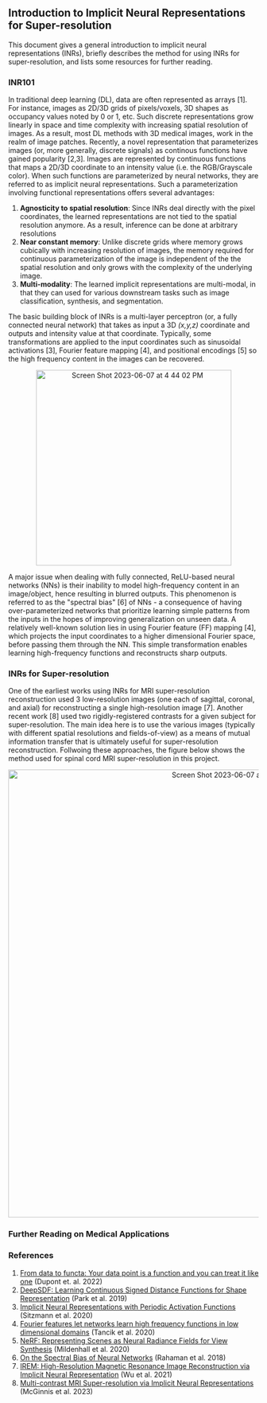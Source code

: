 ## Introduction to Implicit Neural Representations for Super-resolution

This document gives a general introduction to implicit neural representations (INRs), briefly describes the method for using INRs for super-resolution, and lists some resources for further reading. 

### INR101

In traditional deep learning (DL), data are often represented as arrays [1]. For instance, images as 2D/3D grids of pixels/voxels, 3D shapes as occupancy values noted by 0 or 1, etc. Such discrete representations grow linearly in space and time complexity with increasing spatial resolution of images. As a result, most DL methods with 3D medical images, work in the realm of image patches. Recently, a novel representation that parameterizes images (or, more generally, discrete signals) as continous functions have gained popularity [2,3]. Images are represented by continuous functions that maps a 2D/3D coordinate to an intensity value (i.e. the RGB/Grayscale color). When such functions are parameterized by neural networks, they are referred to as implicit neural representations. Such a parameterization involving functional representations offers several advantages: 
1. **Agnosticity to spatial resolution**: Since INRs deal directly with the pixel coordinates, the learned representations are not tied to the spatial resolution anymore. As a result, inference can be done at arbitrary resolutions 
2. **Near constant memory**: Unlike discrete grids where memory grows cubically with increasing resolution of images, the memory required for continuous parameterization of the image is independent of the the spatial resolution and only grows with the complexity of the underlying image. 
3. **Multi-modality**: The learned implicit representations are multi-modal, in that they can used for various downstream tasks such as image classification, synthesis, and segmentation. 

The basic building block of INRs is a multi-layer perceptron (or, a fully connected neural network) that takes as input a 3D _(x,y,z)_ coordinate and outputs and intensity value at that coordinate. Typically, some transformations are applied to the input coordinates such as sinusoidal activations [3], Fourier feature mapping [4], and positional encodings [5] so the high frequency content in the images can be recovered. 

<p align="center">
  <img width="393" alt="Screen Shot 2023-06-07 at 4 44 02 PM" src="https://github.com/brainhack-school2023/nagakarthik_project/assets/53445351/e302a1ba-24e3-4e21-ae34-ee7f1e6328e7">
  </p> 

A major issue when dealing with fully connected, ReLU-based neural networks (NNs) is their inability to model high-frequency content in an image/object, hence resulting in blurred outputs. This phenomenon is referred to as the "spectral bias" [6] of NNs - a consequence of having over-parameterized networks that prioritize learning simple patterns from the inputs in the hopes of improving generalization on unseen data. A relatively well-known solution lies in using Fourier feature (FF) mapping [4], which projects the input coordinates to a higher dimensional Fourier space, before passing them through the NN. This simple transformation enables learning high-frequency functions and reconstructs sharp outputs. 
<!-- The figure below shows the resulting reconstructions with and without FF mapping.  -->


### INRs for Super-resolution

One of the earliest works using INRs for MRI super-resolution reconstruction used 3 low-resolution images (one each of sagittal, coronal, and axial) for reconstructing a single high-resolution image [7]. Another recent work [8] used two rigidly-registered contrasts for a given subject for super-resolution. The main idea here is to use the various images (typically with different spatial resolutions and fields-of-view) as a means of mutual information transfer that is ultimately useful for super-resolution reconstruction. Follwoing these approaches, the figure below shows the method used for spinal cord MRI super-resolution in this project. 

<p align="center">
<img width="900" alt="Screen Shot 2023-06-07 at 4 51 41 PM" src="https://github.com/brainhack-school2023/nagakarthik_project/assets/53445351/90a3e4cc-f979-4fc4-adb1-d316c3be05e2">
</p>

### Further Reading on Medical Applications

### References
1. [From data to functa: Your data point is a function and you can treat it like one](https://arxiv.org/abs/2201.12204) (Dupont et. al. 2022)
2. [DeepSDF: Learning Continuous Signed Distance Functions for Shape Representation](https://arxiv.org/abs/1901.05103) (Park et al. 2019)
3. [Implicit Neural Representations with Periodic Activation Functions](https://vsitzmann.github.io/siren/) (Sitzmann et al. 2020)
4. [Fourier features let networks learn high frequency functions in low dimensional domains](https://people.eecs.berkeley.edu/~bmild/fourfeat/) (Tancik et al. 2020) 
5. [NeRF: Representing Scenes as Neural Radiance Fields for View Synthesis](https://www.matthewtancik.com/nerf) (Mildenhall et al. 2020)
6. [On the Spectral Bias of Neural Networks](https://arxiv.org/pdf/1806.08734.pdf) (Rahaman et al. 2018)
7. [IREM: High-Resolution Magnetic Resonance Image Reconstruction via Implicit Neural Representation](https://arxiv.org/pdf/2106.15097.pdf) (Wu et al. 2021)
8. [Multi-contrast MRI Super-resolution via Implicit Neural Representations](https://arxiv.org/pdf/2303.15065.pdf) (McGinnis et al. 2023)
